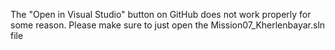 The "Open in Visual Studio" button on GitHub does not work properly for some reason. Please make sure to just open the Mission07_Kherlenbayar.sln file
